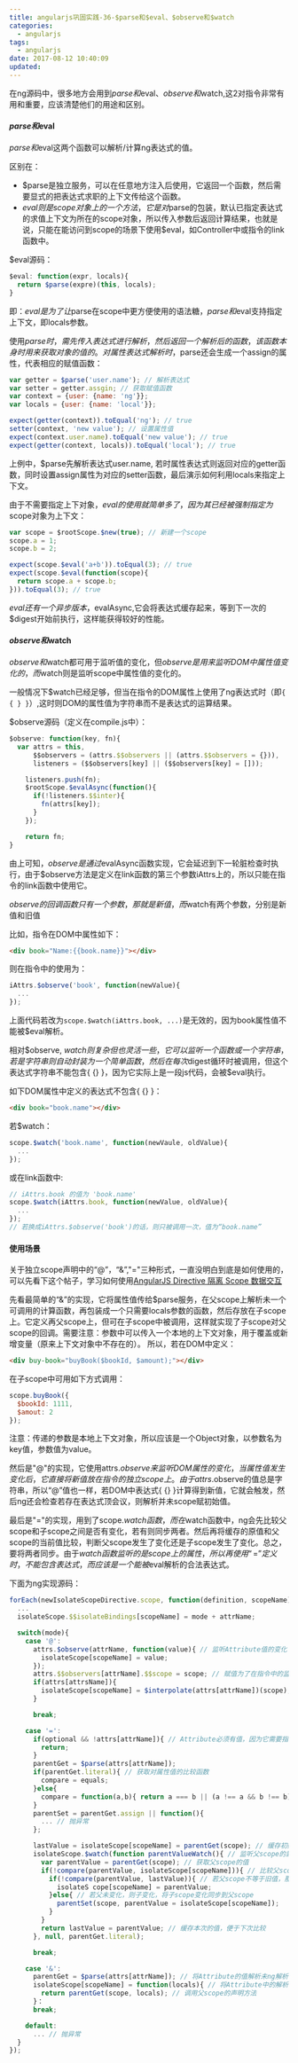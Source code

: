 ```yaml
---
title: angularjs巩固实践-36-$parse和$eval、$observe和$watch
categories:
  - angularjs
tags:
  - angularjs
date: 2017-08-12 10:40:09
updated:
---
```


在ng源码中，很多地方会用到$parse和$eval、$observe和$watch,这2对指令非常有用和重要，应该清楚他们的用途和区别。

#### $parse和$eval
$parse和$eval这两个函数可以解析/计算ng表达式的值。

区别在：
- $parse是独立服务，可以在任意地方注入后使用，它返回一个函数，然后需要显式的把表达式求职的上下文传给这个函数。
- $eval则是scope对象上的一个方法，它是对$parse的包装，默认已指定表达式的求值上下文为所在的scope对象，所以传入参数后返回计算结果，也就是说，只能在能访问到scope的场景下使用$eval，如Controller中或指令的link函数中。

$eval源码：
```js
$eval: function(expr, locals){
  return $parse(expre)(this, locals);
}
```
即：$eval是为了让$parse在scope中更方便使用的语法糖，$parse和$eval支持指定上下文，即locals参数。

使用$parse时，需先传入表达式进行解析，然后返回一个解析后的函数，该函数本身时用来获取对象的值的。对属性表达式解析时，$parse还会生成一个assign的属性，代表相应的赋值函数：
```js
var getter = $parse('user.name'); // 解析表达式
var setter = getter.assgin; // 获取赋值函数
var context = {user: {name: 'ng'}};
var locals = {user: {name: 'local'}};

expect(getter(context)).toEqual('ng'); // true
setter(context, 'new value'); // 设置属性值
expect(context.user.name).toEqual('new value'); // true
expect(getter(context, locals)).toEqual('local'); // true
```
上例中，$parse先解析表达式user.name, 若时属性表达式则返回对应的getter函数，同时设置assign属性为对应的setter函数，最后演示如何利用locals来指定上下文。

由于不需要指定上下对象，$eval的使用就简单多了，因为其已经被强制指定为$scope对象为上下文：
```js
var scope = $rootScope.$new(true); // 新建一个scope
scope.a = 1;
scope.b = 2;

expect(scope.$eval('a+b')).toEqual(3); // true
expect(scope.$eval(function(scope){
  return scope.a + scope.b;
})).toEqual(3); // true
```

$eval还有一个异步版本，$evalAsync,它会将表达式缓存起来，等到下一次的$digest开始前执行，这样能获得较好的性能。

#### $observe和$watch
$observe和$watch都可用于监听值的变化，但$observe是用来监听DOM中属性值变化的，而$watch则是监听scope中属性值的变化的。

一般情况下$watch已经足够，但当在指令的DOM属性上使用了ng表达式时（即`{ { } }`）,这时则DOM的属性值为字符串而不是表达式的运算结果。

$observe源码（定义在compile.js中）：
```js
$observe: function(key, fn){
  var attrs = this,
      $$observers = (attrs.$$observers || (attrs.$$observers = {})),
      listeners = ($$observers[key] || ($$observers[key] = []));

    listeners.push(fn);
    $rootScope.$evalAsync(function(){
      if(!listeners.$$inter){
        fn(attrs[key]);
      }
    });

    return fn;
}
```
由上可知，$observe是通过$evalAsync函数实现，它会延迟到下一轮脏检查时执行，由于$observe方法是定义在link函数的第三个参数iAttrs上的，所以只能在指令的link函数中使用它。

$observe的回调函数只有一个参数，那就是新值，而$watch有两个参数，分别是新值和旧值

比如，指令在DOM中属性如下：
```html
<div book="Name:{{book.name}}"></div>
```
则在指令中的使用为：
```js
iAttrs.$observe('book', function(newValue){
  ...
});
```
上面代码若改为`scope.$watch(iAttrs.book, ...)`是无效的，因为book属性值不能被$eval解析。

相对$observe, $watch则复杂但也灵活一些，它可以监听一个函数或一个字符串，若是字符串则自动封装为一个简单函数，然后在每次$digest循环时被调用，但这个表达式字符串不能包含{ {} }，因为它实际上是一段js代码，会被$eval执行。

如下DOM属性中定义的表达式不包含{ {} }：
```html
<div book="book.name"></div>
```
若$watch：
```js
scope.$watch('book.name', function(newVaule, oldValue){
  ...
});
```
或在link函数中:
```js
// iAttrs.book 的值为 'book.name'
scope.$watch(iAttrs.book, function(newValue, oldValue){
  ...
});
// 若换成iAttrs.$observe('book')的话，则只被调用一次，值为“book.name”
```

#### 使用场景
关于独立scope声明中的“@”，“&”,"="三种形式，一直没明白到底是如何使用的，可以先看下这个帖子，学习如何使用[AngularJS Directive 隔离 Scope 数据交互](https://blog.coding.net/blog/angularjs-directive-isolate-scope?type=early)

先看最简单的“&”的实现，它将属性值传给$parse服务，在父scope上解析未一个可调用的计算函数，再包装成一个只需要locals参数的函数，然后存放在子scope上。它定义再父scope上，但可在子scope中被调用，这样就实现了子scope对父scope的回调。需要注意：参数中可以传入一个本地的上下文对象，用于覆盖或新增变量（原来上下文对象中不存在的）。
所以，若在DOM中定义：
```html
<div buy-book="buyBook($bookId, $amount);"></div>
```
在子scope中可用如下方式调用：
```js
scope.buyBook({
  $bookId: 1111,
  $amout: 2
});
```
注意：传递的参数是本地上下文对象，所以应该是一个Object对象，以参数名为key值，参数值为value。

然后是"@"的实现，它使用attrs.$observe来监听DOM属性的变化，当属性值发生变化后，它直接将新值放在指令的独立scope上。由于attrs.$observe的值总是字符串，所以“@”值也一样，若DOM中表达式{ {} }计算得到新值，它就会触发，然后ng还会检查若存在表达式顶会议，则解析并未scope赋初始值。

最后是"="的实现，用到了scope.$watch函数，而在$watch函数中，ng会先比较父scope和子scope之间是否有变化，若有则同步两者。然后再将缓存的原值和父scope的当前值比较，判断父scope发生了变化还是子scope发生了变化。总之，要将两者同步。由于$watch函数监听的是scope上的属性，所以再使用“=”定义时，不能包含{ {} }表达式，而应该是一个能被$eval解析的合法表达式。

下面为ng实现源码：
```js
forEach(newIsolateScopeDirective.scope, function(definition, scopeName){
  ...
  isolateScope.$$isolateBindings[scopeName] = mode + attrName;

  switch(mode){
    case '@':
      attrs.$observe(attrName, function(value){ // 监听Attribute值的变化
        isolateScope[scopeName] = value;
      });
      attrs.$$observers[attrName].$$scope = scope; // 赋值为了在指令中的监听使用
      if(attrs[attrsName]){
        isolateScope[scopeName] = $interpolate(attrs[attrName])(scope); // 解析初始值，赋值在scope上
      }

      break;

    case '=':
      if(optional && !attrs[attrName]){ // Attribute必须有值，因为它需要指向父scope的model属性
        return;
      }
      parentGet = $parse(attrs[attrName]);
      if(parentGet.literal){ // 获取对属性值的比较函数
        compare = equals;
      }else{
        compare = function(a,b){ return a === b || (a !== a && b !== b); };
      }
      parentSet = parentGet.assign || function(){
        ... // 抛异常
      };

      lastValue = isolateScope[scopeName] = parentGet(scope); // 缓存初始值，用于区分父还是子scope的变化
      isolateScope.$watch(function parentValueWatch(){ // 监听父scope的属性是否发生变化
        var parentValue = parentGet(scope); // 获取父scope的值
        if(!compare(parentValue, isolateScope[scopeName])){ // 比较父scope和子scope是否变化
          if(!compare(parentValue, lastValue)){ // 若父scope不等于旧值，那么说明父变化，将赋值给子scope
            isolateS cope[scopeName] = parentValue;
          }else{ // 若父未变化，则子变化，将子scope变化同步到父scope
            parentSet(scope, parentValue = isolateScope[scopeName]);
          }
        }
        return lastValue = parentValue; // 缓存本次的值，便于下次比较
      }, null, parentGet.literal);

      break;

    case '&':
      parentGet = $parse(attrs[attrName]); // 将Attribute的值解析未ng解析表达式函数
      isolateScope[scopeName] = function(locals){ // 将Attribute中的解析函数继续封装未一个函数，供子scope调用
        return parentGet(scope, locals); // 调用父scope的声明方法
      }：
      break;

    default:
      ... // 抛异常
  }
});
```